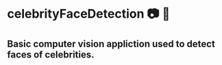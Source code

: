 # celebrityFaceDetection :camera: :chicken:
## Basic computer vision appliction used to detect faces of celebrities.
